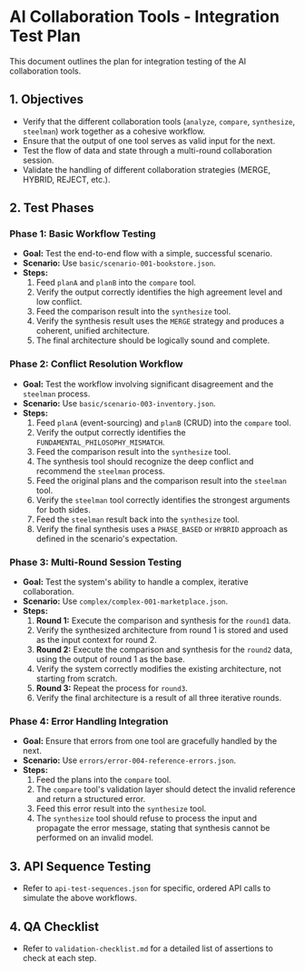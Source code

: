# AI Collaboration Tools - Integration Test Plan

This document outlines the plan for integration testing of the AI collaboration tools.

## 1. Objectives
- Verify that the different collaboration tools (`analyze`, `compare`, `synthesize`, `steelman`) work together as a cohesive workflow.
- Ensure that the output of one tool serves as valid input for the next.
- Test the flow of data and state through a multi-round collaboration session.
- Validate the handling of different collaboration strategies (MERGE, HYBRID, REJECT, etc.).

## 2. Test Phases

### Phase 1: Basic Workflow Testing
- **Goal:** Test the end-to-end flow with a simple, successful scenario.
- **Scenario:** Use `basic/scenario-001-bookstore.json`.
- **Steps:**
  1. Feed `planA` and `planB` into the `compare` tool.
  2. Verify the output correctly identifies the high agreement level and low conflict.
  3. Feed the comparison result into the `synthesize` tool.
  4. Verify the synthesis result uses the `MERGE` strategy and produces a coherent, unified architecture.
  5. The final architecture should be logically sound and complete.

### Phase 2: Conflict Resolution Workflow
- **Goal:** Test the workflow involving significant disagreement and the `steelman` process.
- **Scenario:** Use `basic/scenario-003-inventory.json`.
- **Steps:**
  1. Feed `planA` (event-sourcing) and `planB` (CRUD) into the `compare` tool.
  2. Verify the output correctly identifies the `FUNDAMENTAL_PHILOSOPHY_MISMATCH`.
  3. Feed the comparison result into the `synthesize` tool.
  4. The synthesis tool should recognize the deep conflict and recommend the `steelman` process.
  5. Feed the original plans and the comparison result into the `steelman` tool.
  6. Verify the `steelman` tool correctly identifies the strongest arguments for both sides.
  7. Feed the `steelman` result back into the `synthesize` tool.
  8. Verify the final synthesis uses a `PHASE_BASED` or `HYBRID` approach as defined in the scenario's expectation.

### Phase 3: Multi-Round Session Testing
- **Goal:** Test the system's ability to handle a complex, iterative collaboration.
- **Scenario:** Use `complex/complex-001-marketplace.json`.
- **Steps:**
  1. **Round 1:** Execute the comparison and synthesis for the `round1` data.
  2. Verify the synthesized architecture from round 1 is stored and used as the input context for round 2.
  3. **Round 2:** Execute the comparison and synthesis for the `round2` data, using the output of round 1 as the base.
  4. Verify the system correctly modifies the existing architecture, not starting from scratch.
  5. **Round 3:** Repeat the process for `round3`.
  6. Verify the final architecture is a result of all three iterative rounds.

### Phase 4: Error Handling Integration
- **Goal:** Ensure that errors from one tool are gracefully handled by the next.
- **Scenario:** Use `errors/error-004-reference-errors.json`.
- **Steps:**
  1. Feed the plans into the `compare` tool.
  2. The `compare` tool's validation layer should detect the invalid reference and return a structured error.
  3. Feed this error result into the `synthesize` tool.
  4. The `synthesize` tool should refuse to process the input and propagate the error message, stating that synthesis cannot be performed on an invalid model.

## 3. API Sequence Testing
- Refer to `api-test-sequences.json` for specific, ordered API calls to simulate the above workflows.

## 4. QA Checklist
- Refer to `validation-checklist.md` for a detailed list of assertions to check at each step.
